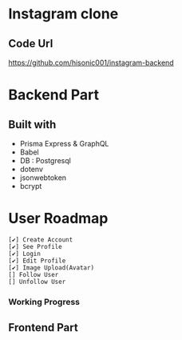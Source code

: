 # Instagram clone

## Code Url

https://github.com/hisonic001/instagram-backend



# Backend Part

## Built with

- Prisma Express & GraphQL
- Babel
- DB : Postgresql
- dotenv
- jsonwebtoken
- bcrypt



# User Roadmap

```
[✔] Create Account
[✔] See Profile
[✔] Login
[✔] Edit Profile
[✔] Image Upload(Avatar)
[] Follow User
[] Unfollow User
```



### Working Progress





## **Frontend Part**
